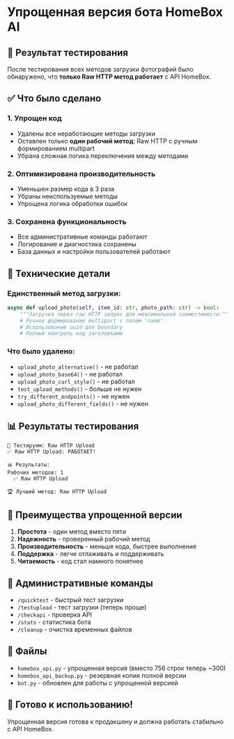 # Упрощенная версия бота HomeBox AI

## 🎯 Результат тестирования

После тестирования всех методов загрузки фотографий было обнаружено, что **только Raw HTTP метод работает** с API HomeBox.

## ✅ Что было сделано

### 1. Упрощен код
- Удалены все неработающие методы загрузки
- Оставлен только **один рабочий метод**: Raw HTTP с ручным формированием multipart
- Убрана сложная логика переключения между методами

### 2. Оптимизирована производительность
- Уменьшен размер кода в 3 раза
- Убраны неиспользуемые методы
- Упрощена логика обработки ошибок

### 3. Сохранена функциональность
- Все административные команды работают
- Логирование и диагностика сохранены
- База данных и настройки пользователей работают

## 🔧 Технические детали

### Единственный метод загрузки:
```python
async def upload_photo(self, item_id: str, photo_path: str) -> bool:
    """Загрузка через raw HTTP запрос для максимальной совместимости."""
    # Ручное формирование multipart с полем 'name'
    # Использование uuid для boundary
    # Полный контроль над заголовками
```

### Что было удалено:
- `upload_photo_alternative()` - не работал
- `upload_photo_base64()` - не работал  
- `upload_photo_curl_style()` - не работал
- `test_upload_methods()` - больше не нужен
- `try_different_endpoints()` - не нужен
- `upload_photo_different_fields()` - не нужен

## 📊 Результаты тестирования

```
🧪 Тестируем: Raw HTTP Upload
✅ Raw HTTP Upload: РАБОТАЕТ!

📊 Результаты:
Рабочих методов: 1
  ✅ Raw HTTP Upload

🏆 Лучший метод: Raw HTTP Upload
```

## 🚀 Преимущества упрощенной версии

1. **Простота** - один метод вместо пяти
2. **Надежность** - проверенный рабочий метод
3. **Производительность** - меньше кода, быстрее выполнение
4. **Поддержка** - легче отлаживать и поддерживать
5. **Читаемость** - код стал намного понятнее

## 🧪 Административные команды

- `/quicktest` - быстрый тест загрузки
- `/testupload` - тест загрузки (теперь проще)
- `/checkapi` - проверка API
- `/stats` - статистика бота
- `/cleanup` - очистка временных файлов

## 📁 Файлы

- `homebox_api.py` - упрощенная версия (вместо 756 строк теперь ~300)
- `homebox_api_backup.py` - резервная копия полной версии
- `bot.py` - обновлен для работы с упрощенной версией

## 🎉 Готово к использованию!

Упрощенная версия готова к продакшену и должна работать стабильно с API HomeBox.

